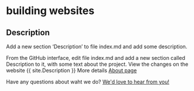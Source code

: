 # building websites

## Description
Add a new section ‘Description’ to file index.md and add some description.

From the GitHub interface, edit file index.md and add a new section called Description to it, with some text about the project.
View the changes on the website {{ site.Description }}
More details [About page](about)

Have any questions about waht we do? [We'd love to hear from you!](mailto:{{site.Email}})

